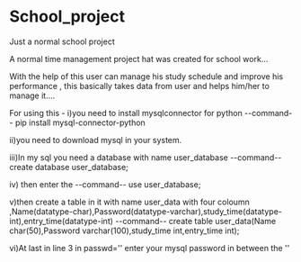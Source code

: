 # School_project
Just a normal school project

A normal time management project hat was created  for school work...

With the help of this user can manage his study schedule and improve his performance , this basically takes data from user and helps him/her to manage it....

For using this -
i)you need to install mysqlconnector for python --command-- pip install mysql-connector-python

ii)you need to download mysql in your system.

iii)In my sql you need a database with name user_database --command-- create database user_database; 

iv) then enter the --command-- use user_database;

v)then create a table in it with name user_data with four coloumn ,Name(datatype-char),Password(datatype-varchar),study_time(datatype-int),entry_time(datatype-int) --command-- create table user_data(Name char(50),Password varchar(100),study_time int,entry_time int);

vi)At last in line 3 in passwd='' enter your mysql password in between the ''            
